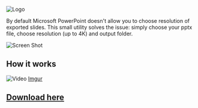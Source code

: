 ![Logo](https://i.imgur.com/uIQTnMr.png)

By default Microsoft PowerPoint doesn't allow you to choose resolution of exported slides. This small utility solves the issue: simply choose your pptx file, choose resolution (up to 4K) and output folder.

![Screen Shot](https://i.imgur.com/Ttf6osM.png)

## How it works
![Video](https://i.imgur.com/0iJjRJJ.gif)
[Imgur](https://i.imgur.com/0iJjRJJ.gifv)

## [Download here](https://github.com/DmitrySavritsky/Slide-to-image-4K/releases/tag/1.0)
